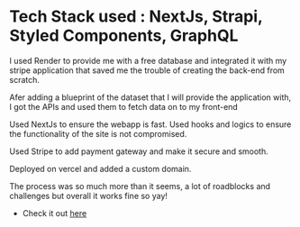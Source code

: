 # Tech Stack used : NextJs, Strapi, Styled Components, GraphQL


I used Render to provide me with a free database and integrated it with my stripe application that saved me the trouble of creating the back-end from scratch. 

Afer adding a blueprint of the dataset that I will provide the application with, I got the APIs and used them to fetch data on to my front-end

Used NextJs to ensure the webapp is fast. Used hooks and logics to ensure the functionality of the site is not compromised. 

Used Stripe to add payment gateway and make it secure and smooth. 

Deployed on vercel and added a custom domain. 

The process was so much more than it seems, a lot of roadblocks and challenges but overall it works fine so yay!


- Check it out [here](https://www.thepurplesunset.in/)
